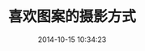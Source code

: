 ---
layout: image
title:  喜欢图案的摄影方式
date:   2014-10-15 10:34:23
categories: work
pre: | 
       pattern of a tree
src: /images/tree.jpg
---